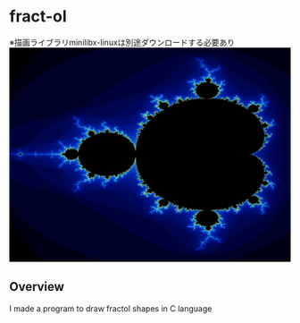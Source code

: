 # fract-ol
※描画ライブラリminilibx-linuxは別途ダウンロードする必要あり
![img](https://github.com/shkaya/fract-ol/blob/main/img/mandelbrot.png)

## Overview
I made a program to draw fractol shapes in C language